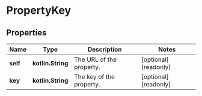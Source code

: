 
# PropertyKey

## Properties
Name | Type | Description | Notes
------------ | ------------- | ------------- | -------------
**self** | **kotlin.String** | The URL of the property. |  [optional] [readonly]
**key** | **kotlin.String** | The key of the property. |  [optional] [readonly]



